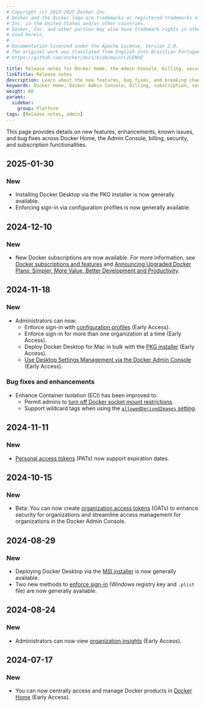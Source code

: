 ```yaml
---
# Copyright (c) 2013-2025 Docker Inc.
# Docker and the Docker logo are trademarks or registered trademarks of Docker,
# Inc. in the United States and/or other countries.
# Docker, Inc. and other parties may also have trademark rights in other terms
# used herein.
#
# Documentation licensed under the Apache License, Version 2.0.
# The original work was translated from English into Brazilian Portuguese.
# https://github.com/docker/docs/blob/main/LICENSE

title: Release notes for Docker Home, the Admin Console, billing, security, and subscription features
linkTitle: Release notes
description: Learn about the new features, bug fixes, and breaking changes for Docker Home, the Admin Console, and billing and subscription features
keywords: Docker Home, Docker Admin Console, billing, subscription, security, admin, releases, what's new
weight: 60
params:
  sidebar:
    group: Platform
tags: [Release notes, admin]
---
```

This page provides details on new features, enhancements, known issues, and bug fixes across Docker Home, the Admin Console, billing, security, and subscription functionalities.

## 2025-01-30

### New

- Installing Docker Desktop via the PKG installer is now generally available.
- Enforcing sign-in via configuration profiles is now generally available.

## 2024-12-10

### New

- New Docker subscriptions are now available. For more information, see [Docker
  subscriptions and features](/manuals/subscription/details.md) and [Announcing
  Upgraded Docker Plans: Simpler, More Value, Better Development and
  Productivity](https://www.docker.com/blog/november-2024-updated-plans-announcement/).

## 2024-11-18

### New

- Administrators can now:
  - Enforce sign-in with [configuration profiles](/manuals/security/for-admins/enforce-sign-in/methods.md#configuration-profiles-method-mac-only) (Early Access).
  - Enforce sign-in for more than one organization at a time (Early Access).
  - Deploy Docker Desktop for Mac in bulk with the [PKG installer](/manuals/desktop/setup/install/enterprise-deployment/pkg-install-and-configure.md) (Early Access).
  - [Use Desktop Settings Management via the Docker Admin Console](/manuals/security/for-admins/hardened-desktop/settings-management/configure-admin-console.md) (Early Access).

### Bug fixes and enhancements

- Enhance Container Isolation (ECI) has been improved to:
  - Permit admins to [turn off Docker socket mount restrictions](/manuals/security/for-admins/hardened-desktop/enhanced-container-isolation/config.md#allowing-all-containers-to-mount-the-docker-socket).
  - Support wildcard tags when using the [`allowedDerivedImages` setting](/manuals/security/for-admins/hardened-desktop/enhanced-container-isolation/config.md#docker-socket-mount-permissions-for-derived-images).

## 2024-11-11

### New

- [Personal access tokens](/security/for-developers/access-tokens/) (PATs) now support expiration dates.

## 2024-10-15

### New

- Beta: You can now create [organization access tokens](/security/for-admins/access-tokens/) (OATs) to enhance security for organizations and streamline access management for organizations in the Docker Admin Console.

## 2024-08-29

### New

- Deploying Docker Desktop via the [MSI installer](/manuals/desktop/setup/install/enterprise-deployment/msi-install-and-configure.md) is now generally available.
- Two new methods to [enforce sign-in](/manuals/security/for-admins/enforce-sign-in/_index.md) (Windows registry key and `.plist` file) are now generally available.

## 2024-08-24

### New

- Administrators can now view [organization insights](/manuals/admin/organization/insights.md) (Early Access).

## 2024-07-17

### New

- You can now centrally access and manage Docker products in [Docker Home](https://app.docker.com) (Early Access).

